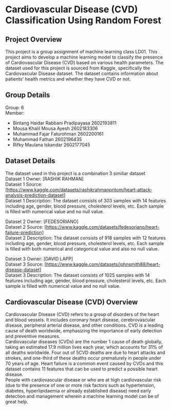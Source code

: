 # Cardiovascular Disease (CVD) Classification Using Random Forest
## Project Overview
This project is a group assignment of machine learning class LD01. This project aims to develop a machine learning model to classify the presence of Cardiovascular Disease (CVD) based on various health parameters. The dataset used for this project is sourced from Kaggle, specifically the Cardiovascular Disease dataset. The dataset contains information about patients' health metrics and whether they have CVD or not.

## Group Details
Group: 6   
Member:   
- Bintang Haidar Rabbani Pradipayasa 2602193811
- Mousa Khalil Mousa Ayesh 2602183306
- Muhammad Fajar Faturohman 2602200161
- Muhammad Fathan 2602196435
- Rifky Maulana Iskandar 2602177045

## Dataset Details
The dataset used in this project is a combination 3 similiar dataset   
Dataset 1 Owner: [RASHIK RAHMAN]   
Dataset 1 Source: [https://www.kaggle.com/datasets/rashikrahmanpritom/heart-attack-analysis-prediction-dataset]   
Dataset 1 Description: The dataset consists of 303 samples with 14 features including age, gender, blood pressure, cholesterol levels, etc. Each sample is filled with numerical value and no null value.   

Dataset 2 Owner: [FEDESORIANO]   
Dataset 2 Source: [https://www.kaggle.com/datasets/fedesoriano/heart-failure-prediction]   
Dataset 2 Description: The dataset consists of 918 samples with 12 features including age, gender, blood pressure, cholesterol levels, etc.  Each sample is filled with both numerical and categorical value and also no null value.   

Dataset 3 Owner: [DAVID LAPP]   
Dataset 3 Source: [https://www.kaggle.com/datasets/johnsmith88/heart-disease-dataset]   
Dataset 3 Description: The dataset consists of 1025 samples with 14 features including age, gender, blood pressure, cholesterol levels, etc.  Each sample is filled with numerical value and no null value.   

## Cardiovascular Disease (CVD) Overview   
Cardiovascular Disease (CVD) refers to a group of disorders of the heart and blood vessels. It includes coronary heart disease, cerebrovascular disease, peripheral arterial disease, and other conditions. CVD is a leading cause of death worldwide, emphasizing the importance of early detection and preventive measures.   
Cardiovascular diseases (CVDs) are the number 1 cause of death globally, taking an estimated 17.9 million lives each year, which accounts for 31% of all deaths worldwide. Four out of 5CVD deaths are due to heart attacks and strokes, and one-third of these deaths occur prematurely in people under 70 years of age. Heart failure is a common event caused by CVDs and this dataset contains 11 features that can be used to predict a possible heart disease.   
People with cardiovascular disease or who are at high cardiovascular risk (due to the presence of one or more risk factors such as hypertension, diabetes, hyperlipidaemia or already established disease) need early detection and management wherein a machine learning model can be of great help.
